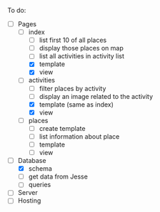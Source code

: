 To do:

-[ ] Pages
	-[ ] index
		-[ ] list first 10 of all places
		-[ ] display those places on map
		-[ ] list all activities in activity list
		-[x] template
		-[x] view
	-[ ] activities
		-[ ] filter places by activity
		-[ ] display an image related to the activity
		-[x] template (same as index)
		-[x] view
	-[ ] places
		-[ ] create template
		-[ ] list information about place
		-[ ] template
		-[ ] view
-[ ] Database
	-[x] schema
	-[ ] get data from Jesse
	-[ ] queries
-[ ] Server
-[ ] Hosting

